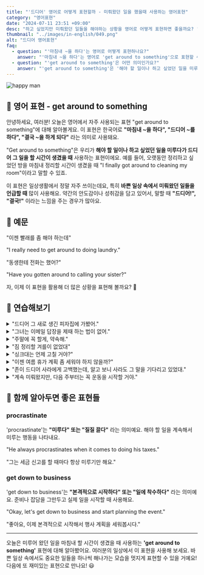 ```yaml
---
title: "'드디어' 영어로 어떻게 표현할까 - 미뤄왔던 일을 했을때 사용하는 영어표현"
category: "영어표현"
date: "2024-07-11 23:51 +09:00"
desc: "하고 싶었지만 미뤄왔던 일들을 해야하는 상황을 영어로 어떻게 표현하면 좋을까요? '빨래를 좀 해야하는데', '동생한테 전화는 했어?' 등을 영어로 표현하는 법을 배워봅시다. 다양한 예문을 통해서 연습하고 본인의 표현으로 만들어 보세요."
thumbnail: "../images/in-english/049.png"
alt: "드디어 영어표현"
faq:
  - question: "'마침내 ~을 하다'는 영어로 어떻게 표현하나요?"
    answer: "'마침내 ~을 하다'는 영어로 'get around to something'으로 표현할 수 있습니다. 예를 들어, 'I finally got around to cleaning my room'은 '마침내 방을 청소하게 되었어'라는 의미입니다."
  - question: "'get around to something'은 어떤 의미인가요?"
    answer: "'get around to something'은 '해야 할 일이나 하고 싶었던 일을 미루다가 드디어 그 일을 하게 되다'라는 의미입니다. 예를 들어, 'I finally got around to reading that book'은 '드디어 그 책을 읽게 되었어'라는 뜻입니다."
---
```


![happy man](../images/in-english/049-1.avif)

## 🌟 영어 표현 - get around to something

안녕하세요, 여러분! 오늘은 영어에서 자주 사용되는 표현 "get around to something"에 대해 알아볼게요. 이 표현은 한국어로 **"마침내 ~을 하다", "드디어 ~를 하다", "결국 ~을 하게 되다"** 라는 의미로 사용돼요.

"Get around to something"은 우리가 **해야 할 일이나 하고 싶었던 일을 미루다가 드디어 그 일을 할 시간이 생겼을 때** 사용하는 표현이에요. 예를 들어, 오랫동안 정리하고 싶었던 방을 마침내 정리할 시간이 생겼을 때 "I finally got around to cleaning my room"이라고 말할 수 있죠.

이 표현은 일상생활에서 정말 자주 쓰이는데요, 특히 **바쁜 일상 속에서 미뤄왔던 일들을 언급할 때** 많이 사용해요. 약간의 안도감이나 성취감을 담고 있어서, 말할 때 **"드디어!", "결국!"** 이라는 느낌을 주는 경우가 많아요.

<script async src="https://pagead2.googlesyndication.com/pagead/js/adsbygoogle.js?client=ca-pub-1465612013356152"
     crossorigin="anonymous"></script>
<!-- engple-horizontal-ad -->

<ins class="adsbygoogle"
     style="display:block"
     data-ad-client="ca-pub-1465612013356152"
     data-ad-slot="2106896038"
     data-ad-format="auto"
     data-full-width-responsive="true"></ins>

<script>
     (adsbygoogle = window.adsbygoogle || []).push({});
</script>

## 📖 예문

"이젠 빨래를 좀 해야 하는데"

"I really need to get around to doing laundry."

"동생한테 전화는 했어?"

"Have you gotten around to calling your sister?"

자, 이제 이 표현을 활용해 더 많은 상황을 표현해 볼까요? 🚀

## 💬 연습해보기

<details>
<summary>"드디어 그 새로 생긴 피자집에 가봤어."</summary>
<span>"We <a href="/blog/in-english/182.finally/">finally</a> got around to trying that new pizza place."</span>
</details>

<details>
<summary>"그녀는 이메일 답장을 제때 하는 법이 없어."</summary>
<span>"She never gets around to answering her emails promptly."</span>
</details>

<details>
<summary>"주말에 꼭 할게, 약속해."</summary>
<span>"I'll get around to it this weekend, I promise."</span>
</details>

<details>
<summary>"짐 정리할 겨를이 없었대"</summary>
<span>"They haven't gotten around to unpacking yet."</span>
</details>

<details>
<summary>"싱크대는 언제 고칠 거야?"</summary>
<span>"When will you get around to fixing the sink?"</span>
</details>

<details>
<summary>"이젠 여름 휴가 계획 좀 세워야 하지 않을까?"</summary>
<span>"We should really get around to planning our summer vacation soon, don't you think?"</span>
</details>

<details>
<summary>"존이 드디어 사라에게 고백했는데, 알고 보니 사라도 그 말을 기다리고 있었대."</summary>
<span>"When John <a href="/blog/in-english/182.finally/">finally</a> got around to asking Sarah out, he was surprised to learn she'd been waiting for him to do so."</span>
</details>

<details>
<summary>"계속 미뤄왔지만, 다음 주부터는 꼭 운동을 시작할 거야."</summary>
<span>"I know I've been putting it off, but I'm determined to get around to starting to exercise next week."</span>
</details>

## 🤝 함께 알아두면 좋은 표현들

### procrastinate

'procrastinate'는 **"미루다" 또는 "질질 끌다"** 라는 의미예요. 해야 할 일을 계속해서 미루는 행동을 나타내요.

"He always procrastinates when it comes to doing his taxes."

"그는 세금 신고를 할 때마다 항상 미루기만 해요."

### get down to business

'get down to business'는 **"본격적으로 시작하다" 또는 "일에 착수하다"** 라는 의미예요. 준비나 잡담을 그만두고 실제 일을 시작할 때 사용해요.

"Okay, let's get down to business and start planning the event."

"좋아요, 이제 본격적으로 시작해서 행사 계획을 세워봅시다."

---

오늘은 미루어 왔던 일을 마침내 할 시간이 생겼을 때 사용하는 **'get around to something'** 표현에 대해 알아봤어요. 여러분의 일상에서 이 표현을 사용해 보세요. 바쁜 일상 속에서도 중요한 일들을 하나씩 해나가는 모습을 멋지게 표현할 수 있을 거예요! 다음에 또 재미있는 표현으로 만나요! 😃
